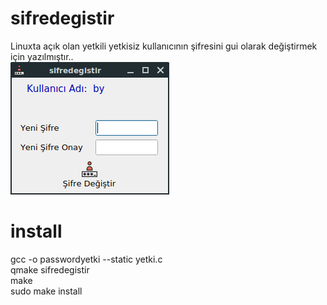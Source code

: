# sifredegistir
Linuxta açık olan yetkili yetkisiz kullanıcının şifresini gui olarak değiştirmek için yazılmıştır.. 
<br/>
![sifre-degistir](https://github.com/bayramkarahan/sifredegistir/blob/master/sifredegistir0.png)<br/>
# install
gcc -o passwordyetki --static yetki.c<br/>
qmake sifredegistir<br/>
make<br/>
sudo make install<br/>
